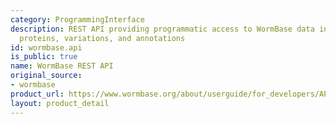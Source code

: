```yaml
---
category: ProgrammingInterface
description: REST API providing programmatic access to WormBase data including genes,
  proteins, variations, and annotations
id: wormbase.api
is_public: true
name: WormBase REST API
original_source:
- wormbase
product_url: https://www.wormbase.org/about/userguide/for_developers/API-REST
layout: product_detail
---
```

